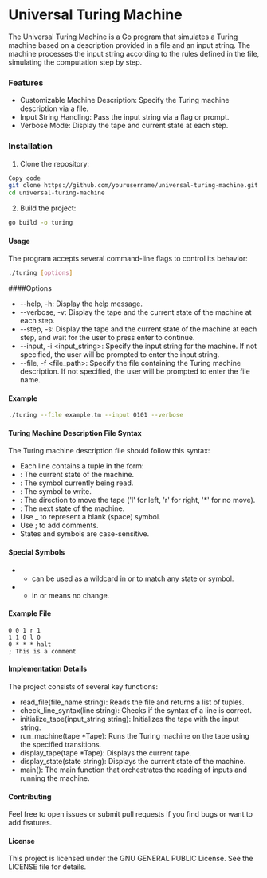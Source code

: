 # Universal Turing Machine

The Universal Turing Machine is a Go program that simulates a Turing machine based on a description provided in a file and an input string. The machine processes the input string according to the rules defined in the file, simulating the computation step by step.

### Features

- Customizable Machine Description: Specify the Turing machine description via a file.
- Input String Handling: Pass the input string via a flag or prompt.
- Verbose Mode: Display the tape and current state at each step.


### Installation

1. Clone the repository:

```sh
Copy code
git clone https://github.com/yourusername/universal-turing-machine.git
cd universal-turing-machine
```

2. Build the project:

```sh
go build -o turing
```

#### Usage

The program accepts several command-line flags to control its behavior:

```sh
./turing [options]
```

####Options

- --help, -h: Display the help message.
- --verbose, -v: Display the tape and the current state of the machine at each step.
- --step, -s: Display the tape and the current state of the machine at each step, and wait for the user to press enter to continue.
- --input, -i <input_string>: Specify the input string for the machine. If not specified, the user will be prompted to enter the input string.
- --file, -f <file_path>: Specify the file containing the Turing machine description. If not specified, the user will be prompted to enter the file name.

#### Example

```sh
./turing --file example.tm --input 0101 --verbose
```

#### Turing Machine Description File Syntax

The Turing machine description file should follow this syntax:

- Each line contains a tuple in the form: <current state> <current symbol> <new symbol> <direction> <new state>
- <current state>: The current state of the machine.
- <current symbol>: The symbol currently being read.
- <new symbol>: The symbol to write.
- <direction>: The direction to move the tape ('l' for left, 'r' for right, '*' for no move).
- <new state>: The next state of the machine.
- Use _ to represent a blank (space) symbol.
- Use ; to add comments.
- States and symbols are case-sensitive.

#### Special Symbols

- * can be used as a wildcard in <current state> or <current symbol> to match any state or symbol.
- * in <new state> or <new symbol> means no change.

#### Example File

```
0 0 1 r 1
1 1 0 l 0
0 * * * halt
; This is a comment
```

#### Implementation Details

The project consists of several key functions:

- read_file(file_name string): Reads the file and returns a list of tuples.
- check_line_syntax(line string): Checks if the syntax of a line is correct.
- initialize_tape(input_string string): Initializes the tape with the input string.
- run_machine(tape *Tape): Runs the Turing machine on the tape using the specified transitions.
- display_tape(tape *Tape): Displays the current tape.
- display_state(state string): Displays the current state of the machine.
- main(): The main function that orchestrates the reading of inputs and running the machine.

#### Contributing

Feel free to open issues or submit pull requests if you find bugs or want to add features.

#### License

This project is licensed under the GNU GENERAL PUBLIC License. See the LICENSE file for details.
